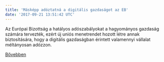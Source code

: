 ```yaml
---
title: 'Másképp adóztatná a digitális gazdaságot az EB'
date: '2017-09-21 13:51:42 UTC'
---
```


Az Európai Bizottság a hatályos adószabályokat a hagyományos gazdaság számára tervezték,  ezért új uniós menetrendet hozott létre annak biztosítására, hogy a digitális gazdaságban érintett valamennyi vállalat méltányosan adózzon.


[Bővebben](http://ift.tt/2jNcgHh)
